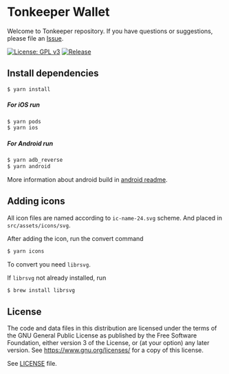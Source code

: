 # Tonkeeper Wallet

Welcome to Tonkeeper repository. If you have questions or suggestions, please file an [Issue](https://github.com/tonkeeper/wallet/issues/new/choose).

[![License: GPL v3](https://img.shields.io/badge/License-GPLv3-blue.svg)](LICENSE)
[![Release](https://img.shields.io/github/v/release/tonkeeper/wallet)](https://github.com/tonkeeper/wallet/releases)

## Install dependencies

```bash
$ yarn install
```

##### For iOS run
```bash
$ yarn pods
$ yarn ios
```

##### For Android run
```bash
$ yarn adb_reverse
$ yarn android
```

More information about android build in [android readme](android/README.md).


## Adding icons

All icon files are named according to `ic-name-24.svg` scheme. And placed in `src/assets/icons/svg`.

After adding the icon, run the convert command

```bash
$ yarn icons
```

To convert you need `librsvg`.

If `librsvg` not already installed, run

```bash
$ brew install librsvg
```

## License

The code and data files in this distribution are licensed under the terms of the GNU General Public License as published by the Free Software Foundation, either version 3 of the License, or (at your option) any later version.
See https://www.gnu.org/licenses/ for a copy of this license.

See [LICENSE](LICENSE) file.
